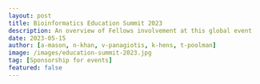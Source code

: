 ```yaml
---
layout: post
title: Bioinformatics Education Summit 2023
description: An overview of Fellows involvement at this global event
date: 2023-05-15
author: [a-mason, n-khan, v-panagiotis, k-hens, t-poolman]
image: /images/education-summit-2023.jpg
tag: [Sponsorship for events]
featured: false
---
```


